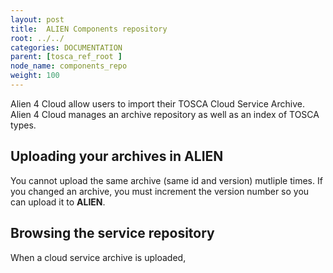 ```yaml
---
layout: post
title:  ALIEN Components repository
root: ../../
categories: DOCUMENTATION
parent: [tosca_ref_root ]
node_name: components_repo
weight: 100
---
```


Alien 4 Cloud allow users to import their TOSCA Cloud Service Archive. Alien 4 Cloud manages an archive repository as well as an index of TOSCA types.

## Uploading your archives in **ALIEN**

You cannot upload the same archive (same id and version) mutliple times. If you changed an archive, you must increment the version number so you can upload it to **ALIEN**.

## Browsing the service repository

When a cloud service archive is uploaded,
